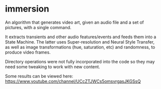 # immersion
An algorithm that generates video art, given an audio file and a set of pictures, with a single command.

It extracts transients and other audio features/events and feeds them into a State Machine. The latter uses Super-resolution and Neural Style Transfer, as well as image transformations (hue, saturation, etc) and randomness, to produce video frames.

Directory operations were not fully incorporated into the code so they may need some tweaking to work with new content.

Some results can be viewed here:
https://www.youtube.com/channel/UCcZTJWCs5omsvrgasJKGSsQ
